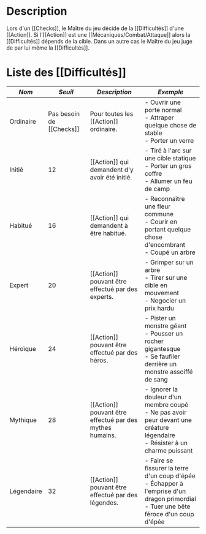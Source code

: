 # Description
Lors d'un [[Checks]], le Maître du jeu décide de la [[Difficultés]] d'une [[Action]]. Si l'[[Action]] est une [[Mécaniques/Combat/Attaque]] alors la [[Difficultés]] dépends de la cible. Dans un autre cas le Maître du jeu juge de par lui même la [[Difficultés]].

# Liste des [[Difficultés]]

| ***Nom***  | ***Seuil***              | ***Description***                                        | ***Exemple***                                                                                                                             |
| ---------- | ------------------------ | -------------------------------------------------------- | ----------------------------------------------------------------------------------------------------------------------------------------- |
| Ordinaire  | Pas besoin de [[Checks]] | Pour toutes les [[Action]] ordinaire.                    | - Ouvrir une porte normal<br>- Attraper quelque chose de stable<br>- Porter un verre                                                      |
| Initié     | 12                       | [[Action]] qui demandent d'y avoir été initié.           | - Tiré à l'arc sur une cible statique<br>- Porter un gros coffre<br>- Allumer un feu de camp                                              |
| Habitué    | 16                       | [[Action]] qui demandent à être habitué.                 | - Reconnaître une fleur commune<br>- Courir en portant quelque chose d'encombrant<br>- Coupé un arbre                                     |
| Expert     | 20                       | [[Action]] pouvant être effectué par des experts.        | - Grimper sur un arbre<br>- Tirer sur une cible en mouvement<br>- Negocier un prix hardu                                                  |
| Héroïque   | 24                       | [[Action]] pouvant être effectué par des héros.          | - Pister un monstre géant<br>- Pousser un rocher gigantesque<br>- Se faufiler derrière un monstre assoiffé de sang                        |
| Mythique   | 28                       | [[Action]] pouvant être effectué par des mythes humains. | - Ignorer la douleur d'un membre coupé<br>- Ne pas avoir peur devant une créature légendaire<br>- Résister à un charme puissant           |
| Légendaire | 32                       | [[Action]] pouvant être effectué par des légendes.       | - Faire se fissurer la terre d'un coup d'épée<br>- Échapper à l'emprise d'un dragon primordial<br>- Tuer une bête féroce d'un coup d'épée |
